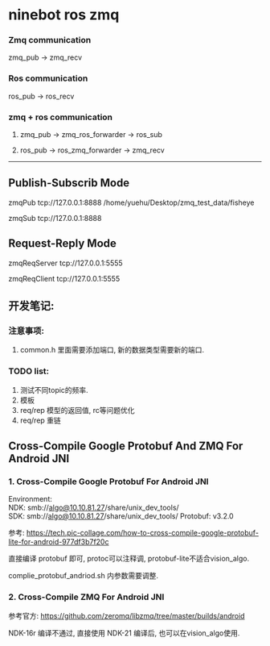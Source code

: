 # ninebot ros zmq

### Zmq communication  
zmq_pub -> zmq_recv  

### Ros communication  
ros_pub -> ros_recv  

### zmq + ros communication
1. zmq_pub -> zmq_ros_forwarder -> ros_sub  

2. ros_pub -> ros_zmq_forwarder -> zmq_recv




-----------------------------------------------------------  


## Publish-Subscrib Mode

zmqPub tcp://127.0.0.1:8888 /home/yuehu/Desktop/zmq_test_data/fisheye  

zmqSub tcp://127.0.0.1:8888  


## Request-Reply Mode

zmqReqServer tcp://127.0.0.1:5555

zmqReqClient tcp://127.0.0.1:5555  


## 开发笔记:
### 注意事项:
1. common.h 里面需要添加端口, 新的数据类型需要新的端口.   

### TODO list:  
1. 测试不同topic的频率.  
2. 模板
3. req/rep 模型的返回值, rc等问题优化
4. req/rep 重链



## Cross-Compile Google Protobuf And ZMQ For Android JNI
### 1. Cross-Compile Google Protobuf For Android JNI  
Environment:  
NDK: smb://algo@10.10.81.27/share/unix_dev_tools/  
SDK: smb://algo@10.10.81.27/share/unix_dev_tools/
Protobuf: v3.2.0  

参考: https://tech.pic-collage.com/how-to-cross-compile-google-protobuf-lite-for-android-977df3b7f20c  

直接编译 protobuf 即可, protoc可以注释调, protobuf-lite不适合vision_algo. 
 

complie_protobuf_andriod.sh 内参数需要调整.  


### 2. Cross-Compile ZMQ For Android JNI
参考官方: https://github.com/zeromq/libzmq/tree/master/builds/android  

NDK-16r 编译不通过, 直接使用 NDK-21 编译后, 也可以在vision_algo使用.